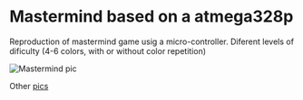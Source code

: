 # Mastermind based on a atmega328p

Reproduction of mastermind game usig a micro-controller.
Diferent levels of dificulty (4-6 colors, with or without color repetition)

![Mastermind pic](https://lh3.googleusercontent.com/qUEHzGShYHz1IC4QyArkDmen2QdYmIoVPkMHcD8DtMIpdDJyZCpGCp71it2a5mI1Xcf3aISijoLVRQ=w747-h995-no "Work in progress")


Other [pics](https://goo.gl/photos/zJgozbFJ2R2BKM3H8)
